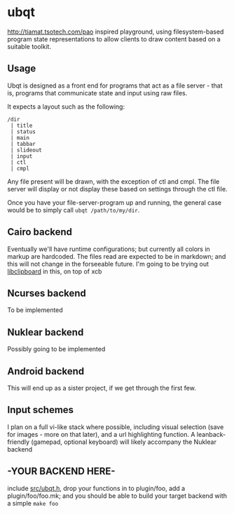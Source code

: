# ubqt

http://tiamat.tsotech.com/pao inspired playground, using filesystem-based program state representations to allow clients to draw content based on a suitable toolkit. 

## Usage
Ubqt is designed as a front end for programs that act as a file server - that is, programs that communicate state and input using raw files.

It expects a layout such as the following:

```
/dir
 | title
 | status
 | main
 | tabbar
 | slideout
 | input
 | ctl
 | cmpl
```

Any file present will be drawn, with the exception of ctl and cmpl. The file server will display or not display these based on settings through the ctl file.

Once you have your file-server-program up and running, the general case would be to simply call `ubqt /path/to/my/dir`.


## Cairo backend
Eventually we'll have runtime configurations; but currently all colors in markup are hardcoded.  The files read are expected to be in markdown; and this will not change in the forseeable future.
I'm going to be trying out [libclipboard](https://github.com/jtanx/libclipboard) in this, on top of xcb

## Ncurses backend
To be implemented

## Nuklear backend
Possibly going to be implemented

## Android backend
This will end up as a sister project, if we get through the first few.

## Input schemes
I plan on a full vi-like stack where possible, including visual selection (save for images - more on that later), and a url highlighting function.
A leanback-friendly (gamepad, optional keyboard) will likely accompany the Nuklear backend

## -YOUR BACKEND HERE-
include [src/ubqt.h](https://github.com/halfwit/ubqt/blob/master/src/ubqt.h), drop your functions in to plugin/foo, add a plugin/foo/foo.mk; and you should be able to build your target backend with a simple `make foo` 
